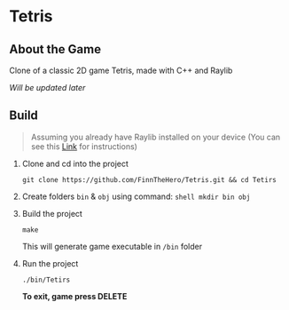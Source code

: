 # Tetris
## About the Game
Clone of a classic 2D game Tetris, made with C++ and Raylib

*Will be updated later*

## Build

> Assuming you already have Raylib installed on your device (You can see this [Link](https://github.com/raysan5/raylib/wiki/Working-on-GNU-Linux) for instructions)

1. Clone and cd into the project
    ```shell
    git clone https://github.com/FinnTheHero/Tetris.git && cd Tetirs
    ```

2.    Create folders `bin` & `obj` using command:
    ```shell
    mkdir bin obj
    ```

3. Build the project
    ```shell
    make
    ```
    This will generate game executable in `/bin` folder

4. Run the project
    ```shell
    ./bin/Tetirs
    ```
    **To exit, game press DELETE**